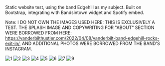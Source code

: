 Static website test, using the band Edgehill as my subject. Built on Bootstrap, integrating with Bandsintown widget and Spotify embed.

Note: I DO NOT OWN THE IMAGES USED HERE: THIS IS EXCLUSIVELY A TEST. THE SPLASH IMAGE AND COPYWRITING FOR "ABOUT" SECTION WERE BORROWED FROM HERE: https://vanderbilthustler.com/2022/04/08/vanderbilt-band-edgehill-rocks-exit-in/, AND ADDITIONAL PHOTOS WERE BORROWED FROM THE BAND'S INSTAGRAM.

![1](https://github.com/user-attachments/assets/69d98c6f-26ff-49c5-93c0-f71a33afb007)
![2](https://github.com/user-attachments/assets/90c267ce-af0e-4b31-8dc4-977af0d22043)
![3](https://github.com/user-attachments/assets/60f6deb1-ceb0-445c-bb3f-6e78dffafadd)
![4](https://github.com/user-attachments/assets/09e89ea8-2650-4411-9ee7-a15d71c6f2e9)
![5](https://github.com/user-attachments/assets/40b36e0f-6c98-4ef1-83fa-510af30d1e35)
![6](https://github.com/user-attachments/assets/a92d282b-045a-4b1a-a091-856f4c71e169)
![7](https://github.com/user-attachments/assets/7b3344aa-e354-41f5-9844-9578c4ecb8a6)
![9](https://github.com/user-attachments/assets/6d4f1030-bc39-477a-81a5-12b639105e6c)

